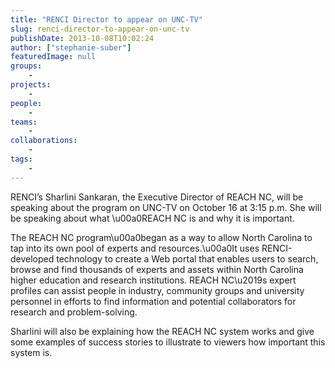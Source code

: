 ```yaml
---
title: "RENCI Director to appear on UNC-TV"
slug: renci-director-to-appear-on-unc-tv
publishDate: 2013-10-08T10:02:24
author: ["stephanie-suber"]
featuredImage: null
groups:
    - 
projects:
    - 
people:
    - 
teams: 
    - 
collaborations:
    - 
tags:
    - 
---
```

<p>RENCI&#8217;s Sharlini Sankaran, the Executive Director of REACH NC, will be speaking about the program on UNC-TV on October 16 at 3:15 p.m. She will be speaking about what \u00a0REACH NC is and why it is important.</p>
<p>The REACH NC program\u00a0began as a way to allow North Carolina to tap into its own pool of experts and resources.\u00a0It uses RENCI-developed technology to create a Web portal that enables users to search, browse and find thousands of experts and assets within North Carolina higher education and research institutions. REACH NC\u2019s expert profiles can assist people in industry, community groups and university personnel in efforts to find information and potential collaborators for research and problem-solving.</p>
<p>Sharlini will also be explaining how the REACH NC system works and give some examples of success stories to illustrate to viewers how important this system is.</p>
<!-- AddThis Advanced Settings generic via filter on the_content --><!-- AddThis Share Buttons generic via filter on the_content -->
